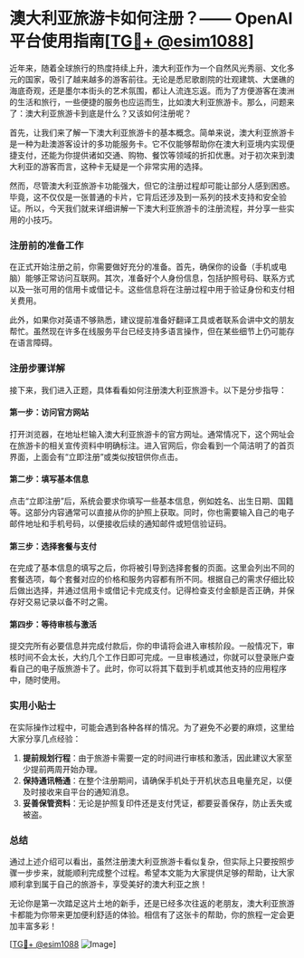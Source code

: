# 澳大利亚旅游卡如何注册？—— OpenAI平台使用指南[[TG💪+ @esim1088](https://t.me/s/esim1088)]

近年来，随着全球旅行的热度持续上升，澳大利亚作为一个自然风光秀丽、文化多元的国家，吸引了越来越多的游客前往。无论是悉尼歌剧院的壮观建筑、大堡礁的海底奇观，还是墨尔本街头的艺术氛围，都让人流连忘返。而为了方便游客在澳洲的生活和旅行，一些便捷的服务也应运而生，比如澳大利亚旅游卡。那么，问题来了：澳大利亚旅游卡到底是什么？又该如何注册呢？

首先，让我们来了解一下澳大利亚旅游卡的基本概念。简单来说，澳大利亚旅游卡是一种为赴澳游客设计的多功能服务卡。它不仅能够帮助你在澳大利亚境内实现便捷支付，还能为你提供诸如交通、购物、餐饮等领域的折扣优惠。对于初次来到澳大利亚的游客而言，这种卡无疑是一个非常实用的选择。

然而，尽管澳大利亚旅游卡功能强大，但它的注册过程却可能让部分人感到困惑。毕竟，这不仅仅是一张普通的卡片，它背后还涉及到一系列的技术支持和安全验证。所以，今天我们就来详细讲解一下澳大利亚旅游卡的注册流程，并分享一些实用的小技巧。

### 注册前的准备工作

在正式开始注册之前，你需要做好充分的准备。首先，确保你的设备（手机或电脑）能够正常访问互联网。其次，准备好个人身份信息，包括护照号码、联系方式以及一张可用的信用卡或借记卡。这些信息将在注册过程中用于验证身份和支付相关费用。

此外，如果你对英语不够熟悉，建议提前准备好翻译工具或者联系会讲中文的朋友帮忙。虽然现在许多在线服务平台已经支持多语言操作，但在某些细节上仍可能存在语言障碍。

### 注册步骤详解

接下来，我们进入正题，具体看看如何注册澳大利亚旅游卡。以下是分步指导：

#### 第一步：访问官方网站
打开浏览器，在地址栏输入澳大利亚旅游卡的官方网址。通常情况下，这个网址会在旅游卡的相关宣传资料中明确标注。进入官网后，你会看到一个简洁明了的首页界面，上面会有“立即注册”或类似按钮供你点击。

#### 第二步：填写基本信息
点击“立即注册”后，系统会要求你填写一些基本信息，例如姓名、出生日期、国籍等。这部分内容通常可以直接从你的护照上获取。同时，你也需要输入自己的电子邮件地址和手机号码，以便接收后续的通知邮件或短信验证码。

#### 第三步：选择套餐与支付
在完成了基本信息的填写之后，你将被引导到选择套餐的页面。这里会列出不同的套餐选项，每个套餐对应的价格和服务内容都有所不同。根据自己的需求仔细比较后做出选择，并通过信用卡或借记卡完成支付。记得检查支付金额是否正确，并保存好交易记录以备不时之需。

#### 第四步：等待审核与激活
提交完所有必要信息并完成付款后，你的申请将会进入审核阶段。一般情况下，审核时间不会太长，大约几个工作日即可完成。一旦审核通过，你就可以登录账户查看自己的电子版旅游卡了。此时，你可以将其下载到手机或其他支持的应用程序中，随时使用。

### 实用小贴士

在实际操作过程中，可能会遇到各种各样的情况。为了避免不必要的麻烦，这里给大家分享几点经验：

1. **提前规划行程**：由于旅游卡需要一定的时间进行审核和激活，因此建议大家至少提前两周开始办理。
2. **保持通讯畅通**：在整个注册期间，请确保手机处于开机状态且电量充足，以便及时接收来自平台的通知消息。
3. **妥善保管资料**：无论是护照复印件还是支付凭证，都要妥善保存，防止丢失或被盗。

### 总结

通过上述介绍可以看出，虽然注册澳大利亚旅游卡看似复杂，但实际上只要按照步骤一步步来，就能顺利完成整个过程。希望本文能为大家提供足够的帮助，让大家顺利拿到属于自己的旅游卡，享受美好的澳大利亚之旅！

无论你是第一次踏足这片土地的新手，还是已经多次往返的老朋友，澳大利亚旅游卡都能为你带来更加便利舒适的体验。相信有了这张卡的帮助，你的旅程一定会更加丰富多彩！

[[TG💪+ @esim1088](https://t.me/s/esim1088) ![Image](https://i.postimg.cc/4NQfJmqS/Snipaste-2025-05-13-00-14-12.png)]
